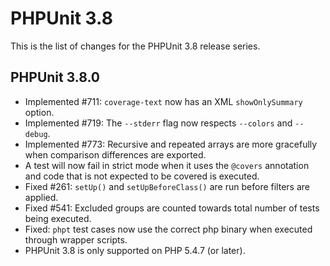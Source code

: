 PHPUnit 3.8
===========

This is the list of changes for the PHPUnit 3.8 release series.

PHPUnit 3.8.0
-------------

* Implemented #711: `coverage-text` now has an XML `showOnlySummary` option.
* Implemented #719: The `--stderr` flag now respects `--colors` and `--debug`.
* Implemented #773: Recursive and repeated arrays are more gracefully when comparison differences are exported.
* A test will now fail in strict mode when it uses the `@covers` annotation and code that is not expected to be covered is executed.
* Fixed #261: `setUp()` and `setUpBeforeClass()` are run before filters are applied.
* Fixed #541: Excluded groups are counted towards total number of tests being executed.
* Fixed: `phpt` test cases now use the correct php binary when executed through wrapper scripts.
* PHPUnit 3.8 is only supported on PHP 5.4.7 (or later).
